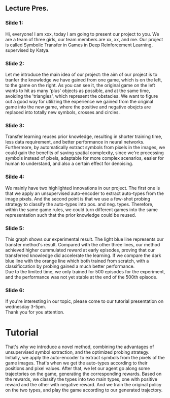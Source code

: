 ## Lecture Pres.
### Silde 1:<br>
Hi, everyone! I am xxx, today I am going to present our project to you. We are a team of three girls, our team members are xx, xx, and me. Our project is called Symbolic Transfer in Games in Deep Reinforcement Learning, supervised by Katya.<br>
### Slide 2: <br>
Let me introduce the main idea of our project: the aim of our project is to tranfer the knowledge we have gained from one game, which is on the left, to the game on the right. As you can see it, the original game on the left wants to hit as many 'plus' objects as possible, and at the same time, avoiding the 'triangles', which represent the obstacles. We want to figure out a good way for utilizing the experience we gained from the original game into the new game, where the positive and negative obejcts are replaced into totally new symbols, crosses and circles.<br>
### Slide 3: <br>
Transfer learning reuses prior knowledge, resulting in shorter training time, less data requirement, and better performance in neural networks. Furthermore, by automatically extract symbols from pixels in the images, we could gain the benefits of saving spatial complexity, since we're processing symbols instead of pixels, adaptable for more complex scenarios, easier for human to understand, and also a certain effect for denoising.  
### Silde 4: <br>
We mainly have two highlighted innovations in our project. The first one is that we apply an unsupervised auto-encoder to extract auto-types from the image pixels. And the second point is that we use a few-shot probing strategy to classify the auto-types into pos. and neg. types. Therefore, within the same game rules, we could turn different games into the same representation such that the prior knowledge could be reused. <br>
### Slide 5: <br>
This graph shows our experimental result. The light blue line represents our transfer method's result. Compared with the other three lines, our method achieved higher cummulated reward at early episodes, proving that our transferred knowledge did accelerate the learning. If we compare the dark blue line with the orange line which both trained from scratch, with a classificcation by probing gained a much better performance. <br>
Due to the limited time, we only trained for 500 episodes for the experiment, and the performance was not yet stable at the end of the 500th episode.<br> 
### Slide 6: <br>
If you're interesting in our topic, please come to our tutorial presentation on wednesday 3-5pm.<br>
Thank you for you attention. <br>



# Tutorial
That's why we introduce a novel method, combining the advantages of unsupervised symbol extraction, and the optimized probing strategy. Initially, we apply the auto-encoder to extract symbols from the pixels of the game images. That's when we get the auto-types according to their positions and pixel values. After that, we let our agent go along some trajectories on the game, generating the corresponding rewards. Based on the rewards, we classify the types into two main types, one with positive reward and the other with negative reward. And we train the original policy on the two types, and play the game according to our generated trajectory.
